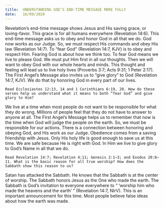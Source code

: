 ```yaml
---
title:  UNDERSTANDING GOD’S END-TIME MESSAGE MORE FULLY
date:   16/09/2020
---
```


Revelation’s end-time message shows Jesus and His saving grace, or loving-favor. This grace is for all humans everywhere (Revelation 14:6). This end-time message asks us to obey and honor God in all that we do. God now works as our Judge. So, we must respect His commands and obey His law (Revelation 14:7). To “fear God” (Revelation 14:7, KJV) is to obey and respect Him. Fearing God is about how we think too. To fear God means we live to please God. We must put Him first in all our thoughts. Then we will want to obey God with our whole hearts and minds. This thought and feeling will lead us to live holy lives (Proverbs 3:7; Acts 9:31; 1 Peter 2:17). The First Angel’s Message also invites us to “give glory” to God (Revelation 14:7, KJV). We do that by honoring God in every part of our lives.

`Read Ecclesiastes 12:13, 14 and 1 Corinthians 6:19, 20. How do these verses help us understand what it means to both “fear God” and give glory to Him?`

We live at a time when most people do not want to be responsible for what they do wrong. Millions of people feel that they do not have to answer to anyone at all. The First Angel’s Message helps us to remember that now is the time when God will judge the people on the earth. So, we must be responsible for our actions. There is a connection between honoring and obeying God, and His work as our Judge. Obedience comes from a saving friendship with Jesus. Only His holy life is good enough to save us at this time. We are safe because He is right with God. In Him we live to give glory to God’s Name in all that we do.

`Read Revelation 14:7; Revelation 4:11; Genesis 2:1–3; and Exodus 20:8–11. What is the basic reason for all true worship? How does the Sabbath show this reason to us?`

Satan has attacked the Sabbath. He knows that the Sabbath is at the center of worship. The Sabbath honors Jesus as the One who made the earth. The Sabbath is God’s invitation to everyone everywhere to “ ‘worship him who made the heavens and the earth’ ” (Revelation 14:7, NIrV). This is an important announcement for this time. Most people believe false ideas about how the earth was made.
